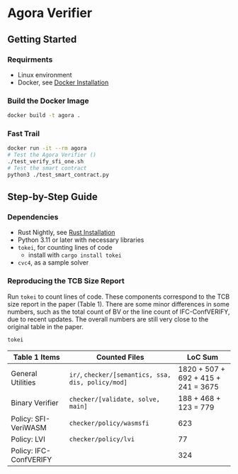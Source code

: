 # Agora Verifier

## Getting Started

### Requirments

- Linux environment
- Docker, see [Docker Installation](https://docs.docker.com/get-docker/)

### Build the Docker Image

```bash
docker build -t agora .
```

### Fast Trail

```bash
docker run -it --rm agora
# Test the Agora Verifier ()
./test_verify_sfi_one.sh
# Test the smart contract
python3 ./test_smart_contract.py
```

## Step-by-Step Guide

### Dependencies

- Rust Nightly, see [Rust Installation](https://www.rust-lang.org/tools/install)
- Python 3.11 or later with necessary libraries
- `tokei`, for counting lines of code
  - install with `cargo install tokei`
- `cvc4`, as a sample solver

### Reproducing the TCB Size Report

Run `tokei` to count lines of code. These components correspond to the TCB size report in the paper (Table 1). There are some minor differences in some numbers, such as the total count of BV or the line count of IFC-ConfVERIFY, due to recent updates. The overall numbers are still very close to the original table in the paper.

```bash
tokei
```

| Table 1 Items          | Counted Files                                       | LoC Sum                             |
| ---------------------- | --------------------------------------------------- | ----------------------------------- |
| General Utilities      | `ir/`,  `checker/[semantics, ssa, dis, policy/mod]` | 1820 + 507 + 692 + 415 + 241 = 3675 |
| Binary Verifier        | `checker/[validate, solve, main]`                   | 188 + 468 + 123 = 779               |
| Policy: SFI-VeriWASM   | `checker/policy/wasmsfi`                            | 623                                 |
| Policy: LVI            | `checker/policy/lvi`                                | 77                                  |
| Policy: IFC-ConfVERIFY |                                                     | 324                                 |
